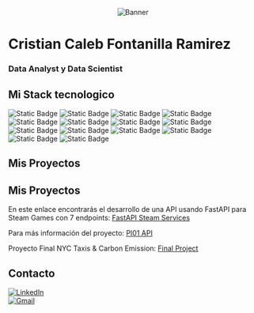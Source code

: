 <div align="center">

![Banner](https://media.licdn.com/dms/image/D4E16AQHm87ZGwNYBxg/profile-displaybackgroundimage-shrink_350_1400/0/1713812980881?e=1719446400&v=beta&t=izV8_bG5sEndSStEsgr_UOsXU3T1VTyoBa3bQEXGTyM)

</div>

<h1> Cristian Caleb Fontanilla Ramirez </h1>

### Data Analyst y Data Scientist



## Mi Stack tecnologico

<div>

![Static Badge](https://img.shields.io/badge/Python-gray?style=flat&logo=python)
![Static Badge](https://img.shields.io/badge/-Pandas-gray?style=flat&logo=pandas)
![Static Badge](https://img.shields.io/badge/-Matplotlib-gray?style=flat&logo=Matplotlib)
![Static Badge](https://img.shields.io/badge/-Seaborn-gray?style=flat&logo=Seaborn)
![Static Badge](https://img.shields.io/badge/-MySql-gray?style=flat&logo=MySql)
![Static Badge](https://img.shields.io/badge/-SQL_Server-gray?style=flat&logo=SQL_Server)
![Static Badge](https://img.shields.io/badge/PowerBI-gray?style=flat&logo=powerbi)
![Static Badge](https://img.shields.io/badge/Streamlit-gray?style=flat&logo=Streamlit)
![Static Badge](https://img.shields.io/badge/FastApi-gray?style=flat&logo=FastApi)
![Static Badge](https://img.shields.io/badge/Render-gray?style=flat&logo=Render)
![Static Badge](https://img.shields.io/badge/-GoogleBigQuery-gray?style=flat&logo=GoogleBigQuery)
![Static Badge](https://img.shields.io/badge/-GoogleCloud-gray?style=flat&logo=GoogleCloud)
![Static Badge](https://img.shields.io/badge/-Jupyter_Notebook-gray?style=flat&logo=jupyter)
![Static Badge](https://img.shields.io/badge/Visual_Studio_Code-gray?style=flat&logo=visual%20studio%20code&logoColor=white)


</div>

## Mis Proyectos

## Mis Proyectos

En este enlace encontrarás el desarrollo de una API usando FastAPI para Steam Games con 7 endpoints: [FastAPI Steam Services](https://fastapi-steam-services.koyeb.app/docs)

Para más información del proyecto: [PI01 API](https://github.com/CrissMorrin1028/PI01-MLOps-STEAM)

Proyecto Final NYC Taxis & Carbon Emission: [Final Project](https://github.com/micjb/FinalProject)


## Contacto

<div>
<a href="https://www.linkedin.com/in/cristian-fontanilla-2231bb1ab/" target="_blank"><img alt="LinkedIn" src="https://img.shields.io/badge/LinkedIn-blue?style=flat&logo=linkedin"></a>
</div>
<div>
<a href="mailto:cristianfontanilla19@gmail.com"><img alt="Gmail" src="https://img.shields.io/badge/Gmail-D14836?style=flat&logo=gmail&logoColor=white"></a>
</div>



<!--
**CrissMorrin1028/CrissMorrin1028** is a ✨ _special_ ✨ repository because its `README.md` (this file) appears on your GitHub profile.

Here are some ideas to get you started:

- 🔭 I’m currently working on ...
- 🌱 I’m currently learning ...
- 👯 I’m looking to collaborate on ...
- 🤔 I’m looking for help with ...
- 💬 Ask me about ...
- 📫 How to reach me: ...
- 😄 Pronouns: ...
- ⚡ Fun fact: ...
-->
